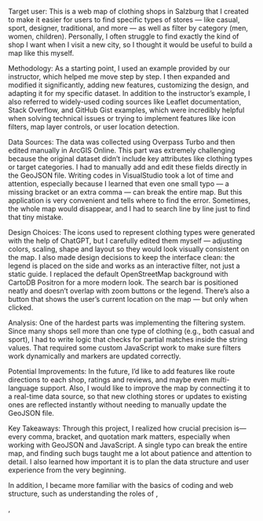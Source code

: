Target user:
This is a web map of clothing shops in Salzburg that I created to make it easier for users to find specific types of stores — like casual, sport, designer, traditional, and more — as well as filter by category (men, women, children). Personally, I often struggle to find exactly the kind of shop I want when I visit a new city, so I thought it would be useful to build a map like this myself.

Methodology:
As a starting point, I used an example provided by our instructor, which helped me move step by step. I then expanded and modified it significantly, adding new features, customizing the design, and adapting it for my specific dataset. In addition to the instructor’s example, I also referred to widely-used coding sources like Leaflet documentation, Stack Overflow, and GitHub Gist examples, which were incredibly helpful when solving technical issues or trying to implement features like icon filters, map layer controls, or user location detection.


Data Sources:
The data was collected using Overpass Turbo and then edited manually in ArcGIS Online. This part was extremely challenging because the original dataset didn’t include key attributes like clothing types or target categories. I had to manually add and edit these fields directly in the GeoJSON file.
Writing codes in VisualStudio took a lot of time and attention, especially because I learned that even one small typo — a missing bracket or an extra comma — can break the entire map. But this application is very convenient and tells where to find the error. Sometimes, the whole map would disappear, and I had to search line by line just to find that tiny mistake.


Design Choices:
The icons used to represent clothing types were generated with the help of ChatGPT, but I carefully edited them myself — adjusting colors, scaling, shape and layout so they would look visually consistent on the map. I also made design decisions to keep the interface clean: the legend is placed on the side and works as an interactive filter, not just a static guide. I replaced the default OpenStreetMap background with CartoDB Positron for a more modern look. The search bar is positioned neatly and doesn’t overlap with zoom buttons or the legend. There’s also a button that shows the user’s current location on the map — but only when clicked.

Analysis:
One of the hardest parts was implementing the filtering system. Since many shops sell more than one type of clothing (e.g., both casual and sport), I had to write logic that checks for partial matches inside the string values. That required some custom JavaScript work to make sure filters work dynamically and markers are updated correctly.


Potential Improvements:
In the future, I’d like to add features like route directions to each shop, ratings and reviews, and maybe even multi-language support. Also, I would like to improve the map by connecting it to a real-time data source, so that new clothing stores or updates to existing ones are reflected instantly without needing to manually update the GeoJSON file. 

Key Takeaways:
Through this project, I realized how crucial precision is—every comma, bracket, and quotation mark matters, especially when working with GeoJSON and JavaScript. A single typo can break the entire map, and finding such bugs taught me a lot about patience and attention to detail. I also learned how important it is to plan the data structure and user experience from the very beginning.

In addition, I became more familiar with the basics of coding and web structure, such as understanding the roles of <body>, <p>, <script>, and other key elements in HTML and JavaScript. I discovered many useful code snippets and functions that helped me build a more interactive and user-friendly web map.

Despite the challenges, I’m very proud of the final result and hope that this map can be truly useful—not just as a school project, but as a functional tool for anyone visiting the city.

